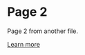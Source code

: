 # Page 2

Page 2 from another file.

[Learn more](https://sli.dev/guide/syntax.html#multiple-entries)
